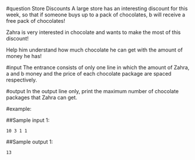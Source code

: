 #question
Store Discounts A large store has an interesting discount for this week, so that if someone buys up to a pack of chocolates, b will receive a free pack of chocolates!

Zahra is very interested in chocolate and wants to make the most of this discount!

Help him understand how much chocolate he can get with the amount of money he has!

#input
The entrance consists of only one line in which the amount of Zahra, a and b money and the price of each chocolate package are spaced respectively.

#output
In the output line only, print the maximum number of chocolate packages that Zahra can get.

#example:

##Sample input 1:
```
10 3 1 1
```
##Sample output 1:
```
13
```